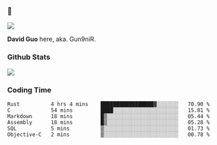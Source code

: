 ### 👋

![](https://komarev.com/ghpvc/?username=Gun9niR&label=Total+Views)

**David Guo** here, aka. Gun9niR.

### Github Stats

<img src="https://github-readme-stats.vercel.app/api?username=Gun9niR&count_private=true&show_icons=true&theme=vue-dark&hide_title=true">

### Coding Time

<!--START_SECTION:waka-->

```text
Rust          4 hrs 4 mins    █████████████████▓░░░░░░░   70.90 %
C             54 mins         ████░░░░░░░░░░░░░░░░░░░░░   15.81 %
Markdown      18 mins         █▒░░░░░░░░░░░░░░░░░░░░░░░   05.44 %
Assembly      18 mins         █▒░░░░░░░░░░░░░░░░░░░░░░░   05.28 %
SQL           5 mins          ▒░░░░░░░░░░░░░░░░░░░░░░░░   01.73 %
Objective-C   2 mins          ▒░░░░░░░░░░░░░░░░░░░░░░░░   00.78 %
```

<!--END_SECTION:waka-->
